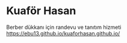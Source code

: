 # Kuaför Hasan
Berber dükkanı için randevu ve tanıtım hizmeti
https://ebu13.github.io/kuaforhasan.github.io/
